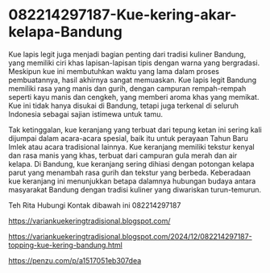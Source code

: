 # 082214297187-Kue-kering-akar-kelapa-Bandung
Kue lapis legit juga menjadi bagian penting dari tradisi kuliner Bandung, yang memiliki ciri khas lapisan-lapisan tipis dengan warna yang bergradasi. Meskipun kue ini membutuhkan waktu yang lama dalam proses pembuatannya, hasil akhirnya sangat memuaskan. Kue lapis legit Bandung memiliki rasa yang manis dan gurih, dengan campuran rempah-rempah seperti kayu manis dan cengkeh, yang memberi aroma khas yang memikat. Kue ini tidak hanya disukai di Bandung, tetapi juga terkenal di seluruh Indonesia sebagai sajian istimewa untuk tamu.

Tak ketinggalan, kue keranjang yang terbuat dari tepung ketan ini sering kali dijumpai dalam acara-acara spesial, baik itu untuk perayaan Tahun Baru Imlek atau acara tradisional lainnya. Kue keranjang memiliki tekstur kenyal dan rasa manis yang khas, terbuat dari campuran gula merah dan air kelapa. Di Bandung, kue keranjang sering dihiasi dengan potongan kelapa parut yang menambah rasa gurih dan tekstur yang berbeda. Keberadaan kue keranjang ini menunjukkan betapa dalamnya hubungan budaya antara masyarakat Bandung dengan tradisi kuliner yang diwariskan turun-temurun.

Teh Rita
Hubungi Kontak dibawah ini
082214297187

https://variankuekeringtradisional.blogspot.com/

https://variankuekeringtradisional.blogspot.com/2024/12/082214297187-topping-kue-kering-bandung.html

https://penzu.com/p/a1517051eb307dea
